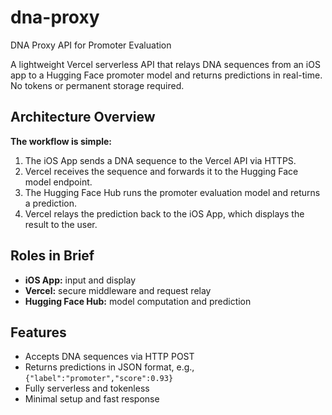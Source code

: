 # dna-proxy

DNA Proxy API for Promoter Evaluation

A lightweight Vercel serverless API that relays DNA sequences from an iOS app to a Hugging Face promoter model and returns predictions in real-time. No tokens or permanent storage required.

## Architecture Overview

**The workflow is simple:**

1. The iOS App sends a DNA sequence to the Vercel API via HTTPS.  
2. Vercel receives the sequence and forwards it to the Hugging Face model endpoint.  
3. The Hugging Face Hub runs the promoter evaluation model and returns a prediction.  
4. Vercel relays the prediction back to the iOS App, which displays the result to the user.

## Roles in Brief

- **iOS App:** input and display  
- **Vercel:** secure middleware and request relay  
- **Hugging Face Hub:** model computation and prediction  

## Features

- Accepts DNA sequences via HTTP POST  
- Returns predictions in JSON format, e.g., `{"label":"promoter","score":0.93}`  
- Fully serverless and tokenless  
- Minimal setup and fast response
